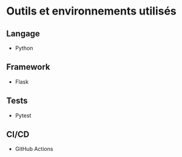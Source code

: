 # Outils et environnements utilisés

## Langage
- Python

## Framework
- Flask

## Tests
- Pytest

## CI/CD
- GitHub Actions

